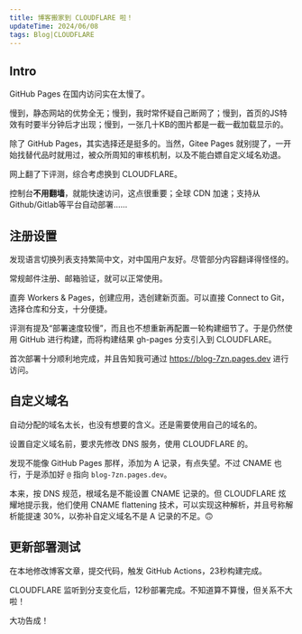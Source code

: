 ```yaml
---
title: 博客搬家到 CLOUDFLARE 啦！
updateTime: 2024/06/08
tags: Blog|CLOUDFLARE
---
```


## Intro
GitHub Pages 在国内访问实在太慢了。

慢到，静态网站的优势全无；慢到，我时常怀疑自己断网了；慢到，首页的JS特效有时要半分钟后才出现；慢到，一张几十KB的图片都是一截一截加载显示的。

除了 GitHub Pages，其实选择还是挺多的。当然，Gitee Pages 就别提了，一开始找替代品时就用过，被众所周知的审核机制，以及不能白嫖自定义域名劝退。

网上翻了下评测，综合考虑换到 CLOUDFLARE。

控制台**不用翻墙**，就能快速访问，这点很重要；全球 CDN 加速；支持从Github/Gitlab等平台自动部署……

## 注册设置
发现语言切换列表支持繁简中文，对中国用户友好。尽管部分内容翻译得怪怪的。

常规邮件注册、邮箱验证，就可以正常使用。

直奔 Workers & Pages，创建应用，选创建新页面。可以直接 Connect to Git，选择仓库和分支，十分便捷。

评测有提及“部署速度较慢”，而且也不想重新再配置一轮构建细节了。于是仍然使用 GitHub 进行构建，而将构建结果 gh-pages 分支引入到 CLOUDFLARE。

首次部署十分顺利地完成，并且告知我可通过 https://blog-7zn.pages.dev 进行访问。

## 自定义域名
自动分配的域名太长，也没有想要的含义。还是需要使用自己的域名的。

设置自定义域名前，要求先修改 DNS 服务，使用 CLOUDFLARE 的。

发现不能像 GitHub Pages 那样，添加为 A 记录，有点失望。不过 CNAME 也行，于是添加好 `@` 指向 `blog-7zn.pages.dev`。

本来，按 DNS 规范，根域名是不能设置 CNAME 记录的。但 CLOUDFLARE 炫耀地提示我，他们使用 CNAME flattening 技术，可以实现这种解析，并且号称解析能提速 30%，以弥补自定义域名不是 A 记录的不足。🙃

## 更新部署测试
在本地修改博客文章，提交代码，触发 GitHub Actions，23秒构建完成。

CLOUDFLARE 监听到分支变化后，12秒部署完成。不知道算不算慢，但关系不大啦！

大功告成！